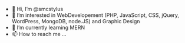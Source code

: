 - 👋  Hi, I’m @smcstylus
- 👀  I’m interested in WebDevelopement (PHP, JavaScript, CSS, jQuery, WordPress, MongoDB, node.JS) and Graphic Design
- 🌱  I’m currently learning MERN
- 📫  How to reach me ...

<!---
smcstylus/smcstylus is a ✨ special ✨ repository because its `README.md` (this file) appears on your GitHub profile.
You can click the Preview link to take a look at your changes.
--->
